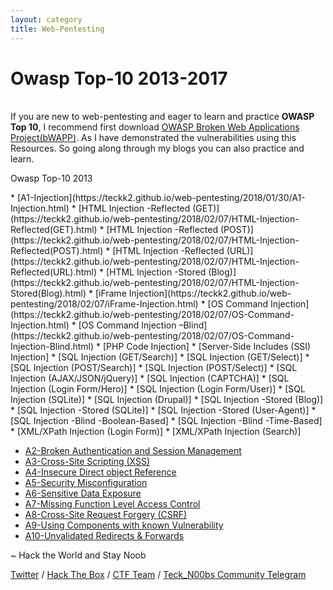 ```yaml
---
layout: category
title: Web-Pentesting
---
```

<h1 Class="message">
  Owasp Top-10 2013-2017
</h1>

<br>If you are new to web-pentesting and eager to learn and practice **OWASP Top 10**, I recommend first download [OWASP Broken Web Applications Project(bWAPP)](https://www.vulnhub.com/entry/bwapp-bee-box-v16,53/). As I have demonstrated the vulnerabilities using this Resources. So going along through my blogs you can also practice and learn.
<p Class="message">
  Owasp Top-10 2013
</p>
* [A1-Injection](https://teckk2.github.io/web-pentesting/2018/01/30/A1-Injection.html) 
  * [HTML Injection -Reflected (GET)](https://teckk2.github.io/web-pentesting/2018/02/07/HTML-Injection-Reflected(GET).html)
  * [HTML Injection -Reflected (POST)](https://teckk2.github.io/web-pentesting/2018/02/07/HTML-Injection-Reflected(POST).html)
  * [HTML Injection -Reflected (URL)](https://teckk2.github.io/web-pentesting/2018/02/07/HTML-Injection-Reflected(URL).html)
  * [HTML Injection -Stored (Blog)](https://teckk2.github.io/web-pentesting/2018/02/07/HTML-Injection-Stored(Blog).html)
  * [iFrame Injection](https://teckk2.github.io/web-pentesting/2018/02/07/iFrame-Injection.html)
  * [OS Command Injection](https://teckk2.github.io/web-pentesting/2018/02/07/OS-Command-Injection.html)
  * [OS Command Injection –Blind](https://teckk2.github.io/web-pentesting/2018/02/07/OS-Command-Injection-Blind.html)
  * [PHP Code Injection]
  * [Server-Side Includes (SSI) Injection]
  * [SQL Injection (GET/Search)]
  * [SQL Injection (GET/Select)]
  * [SQL Injection (POST/Search)]
  * [SQL Injection (POST/Select)]
  * [SQL Injection (AJAX/JSON/jQuery)]
  * [SQL Injection (CAPTCHA)]
  * [SQL Injection (Login Form/Hero)]
  * [SQL Injection (Login Form/User)]
  * [SQL Injection (SQLite)]
  * [SQL Injection (Drupal)]
  * [SQL Injection -Stored (Blog)]
  * [SQL Injection -Stored (SQLite)]
  * [SQL Injection -Stored (User-Agent)]
  * [SQL Injection -Blind -Boolean-Based]
  * [SQL Injection -Blind -Time-Based]
  * [XML/XPath Injection (Login Form)]
  * [XML/XPath Injection (Search)]


* [A2-Broken Authentication and Session Management](https://teckk2.github.io/web-pentesting/2018/01/30/A2-Broken-Authentication-and-Session-Management.html) 
* [A3-Cross-Site Scripting (XSS)](https://teckk2.github.io/web-pentesting/2018/01/30/A3-cross-site-scripting-(XSS).html)
* [A4-Insecure Direct object Reference](https://teckk2.github.io/web-pentesting/2018/01/30/A4-Insecure-Direct-object-Reference.html)
* [A5-Security Misconfiguration](https://teckk2.github.io/web-pentesting/2018/01/30/A5-Security-Misconfiguration.html)
* [A6-Sensitive Data Exposure](https://teckk2.github.io/web-pentesting/2018/01/30/A6-Sensitive-Data-Exposure.html)
* [A7-Missing Function Level Access Control](https://teckk2.github.io/web-pentesting/2018/01/30/A7-Missing-Function-Level-Access-Control.html)
* [A8-Cross-Site Request Forgery (CSRF)](https://teckk2.github.io/web-pentesting/2018/01/30/A8-Cross-Site-Request-Forgery-(CSRF).html)
* [A9-Using Components with known Vulnerability](https://teckk2.github.io/web-pentesting/2018/01/30/A9-Using-Components-with-known-Vulnerability.html)
* [A10-Unvalidated Redirects & Forwards](https://teckk2.github.io/web-pentesting/2018/01/30/A10-Unvalidated-Redirects-&-Forwards.html)

<p class="message">
  ~ Hack the World and Stay Noob
</p>

[Twitter](https://twitter.com/Teck__K2) / [Hack The Box](https://www.hackthebox.eu/profile/966) / [CTF Team](https://ctftime.org/team/20102) /
[Teck_N00bs Community Telegram](https://t.me/Teck_N00bs)

<script src="https://www.hackthebox.eu/badge/966"> </script>

